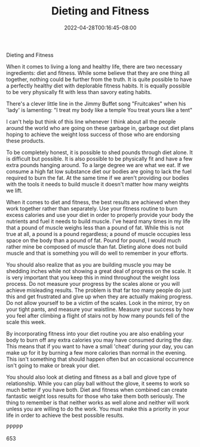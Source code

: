﻿---
title: "Dieting and Fitness"
date: 2022-04-28T00:16:45-08:00
description: "TXT Tips for Web Success"
featured_image: "/images/TXT.jpg"
tags: ["TXT"]
---

Dieting and Fitness

When it comes to living a long and healthy life, there are two necessary ingredients: diet and fitness. While some believe that they are one thing all together, nothing could be further from the truth. It is quite possible to have a perfectly healthy diet with deplorable fitness habits. It is equally possible to be very physically fit with less than savory eating habits. 

There's a clever little line in the Jimmy Buffet song "Fruitcakes" when his 'lady' is lamenting: 
"I treat my body like a temple 
 You treat yours like a tent"

I can't help but think of this line whenever I think about all the people around the world who are going on these garbage in, garbage out diet plans hoping to achieve the weight loss success of those who are endorsing these products. 

To be completely honest, it is possible to shed pounds through diet alone. It is difficult but possible. It is also possible to be physically fit and have a few extra pounds hanging around. To a large degree we are what we eat. If we consume a high fat low substance diet our bodies are going to lack the fuel required to burn the fat. At the same time if we aren't providing our bodies with the tools it needs to build muscle it doesn't matter how many weights we lift. 

When it comes to diet and fitness, the best results are achieved when they work together rather than separately. Use your fitness routine to burn excess calories and use your diet in order to properly provide your body the nutrients and fuel it needs to build muscle. I've heard many times in my life that a pound of muscle weighs less than a pound of fat. While this is not true at all, a pound is a pound regardless; a pound of muscle occupies less space on the body than a pound of fat. Pound for pound, I would much rather mine be composed of muscle than fat. Dieting alone does not build muscle and that is something you will do well to remember in your efforts. 

You should also realize that as you are building muscle you may be shedding inches while not showing a great deal of progress on the scale. It is very important that you keep this in mind throughout the weight loss process. Do not measure your progress by the scales alone or you will achieve misleading results. The problem is that far too many people do just this and get frustrated and give up when they are actually making progress. Do not allow yourself to be a victim of the scales. Look in the mirror, try on your tight pants, and measure your waistline. Measure your success by how you feel after climbing a flight of stairs not by how many pounds fell of the scale this week. 

By incorporating fitness into your diet routine you are also enabling your body to burn off any extra calories you may have consumed during the day. This means that if you want to have a small 'cheat' during your day, you can make up for it by burning a few more calories than normal in the evening. This isn't something that should happen often but an occasional occurrence isn't going to make or break your diet. 

You should also look at dieting and fitness as a ball and glove type of relationship. While you can play ball without the glove, it seems to work so much better if you have both. Diet and fitness when combined can create fantastic weight loss results for those who take them both seriously. The thing to remember is that neither works as well alone and neither will work unless you are willing to do the work. You must make this a priority in your life in order to achieve the best possible results. 

PPPPP

653

